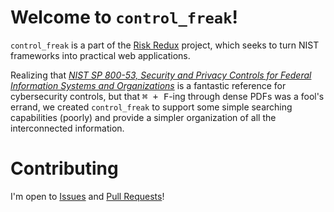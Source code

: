 # Welcome to `control_freak`!

`control_freak` is a part of the [Risk Redux](https://risk-redux.io) project, which seeks to turn NIST frameworks into practical web applications.

Realizing that _[NIST SP 800-53, Security and Privacy Controls for Federal Information Systems and Organizations](https://csrc.nist.gov/publications/detail/sp/800-53/rev-4/final)_ is a fantastic reference for cybersecurity controls, but that <kbd>⌘ + F</kbd>-ing through dense PDFs was a fool's errand, we created `control_freak` to support some simple searching capabilities (poorly) and provide a simpler organization of all the interconnected information.

# Contributing

I'm open to [Issues](issues) and [Pull Requests](pulls)!